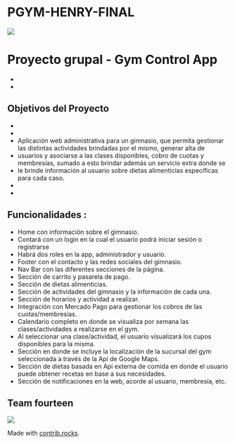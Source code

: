 # PGYM-HENRY-FINAL
<p align='left'>
    <img src='https://static.wixstatic.com/media/85087f_0d84cbeaeb824fca8f7ff18d7c9eaafd~mv2.png/v1/fill/w_160,h_30,al_c,q_85,usm_0.66_1.00_0.01/Logo_completo_Color_1PNG.webp' </img>
</p>

# Proyecto grupal - Gym Control App
*
*
## Objetivos del Proyecto
*
*
*    Aplicación web administrativa para un gimnasio, que permita gestionar las distintas actividades brindadas por el mismo, generar alta de
*    usuarios y asociarse a las clases disponibles, cobro de cuotas y membresías, sumado a esto brindar además un servicio extra donde se
*    le brinde información al usuario sobre dietas alimenticias específicas para cada caso.
*
*
## Funcionalidades :
*   Home con información sobre el gimnasio.
*   Contará con un login en la cual el usuario podrá iniciar sesión o registrarse
*   Habrá dos roles en la app, administrador y usuario.
*   Footer con el contacto y las redes sociales del gimnasio.
*   Nav Bar con las diferentes secciones de la página.
*   Sección de carrito y pasarela de pago.
*   Sección de dietas alimenticias.
*   Sección de actividades del gimnasio y la información de cada una.
*   Sección de horarios y actividad a realizar.
*   Integración con Mercado Pago para gestionar los cobros de las cuotas/membresías.
*   Calendario completo en donde se visualiza por semana las clases/actividades a realizarse en el gym.
*   Al seleccionar una clase/actividad, el usuario visualizará los cupos disponibles para la misma.
*   Sección en donde se incluye la localización de la sucursal del gym seleccionada a través de la Api de Google Maps.
*   Sección de dietas basada en Api externa de comida en donde el usuario puede obtener recetas en base a sus necesidades.
*   Sección de notificaciones en la web, acorde al usuario, membresía, etc.

## Team fourteen
<a href="https://github.com/agskbr/PF-Gym-Control-App/graphs/contributors">
  <img src="https://contrib.rocks/image?repo=agskbr/PF-Gym-Control-App" />
</a>

Made with [contrib.rocks](https://contrib.rocks).

